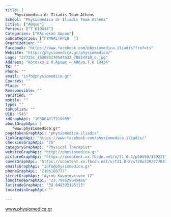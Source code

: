 ```yaml
---
title: |
    Physiomedica dr Iliadis Team Athens
School: "Physiomedica dr Iliadis Team Athens"
Cities: ["Αθήνα"]
Perioxi: ["T.K10434"]
Categories: ["Κλειστού Χώρου"]
Subcategories: ["ΓΥΜΝΑΣΤΗΡΙΟ  "]
Organization: ""
Facebook: "https://www.facebook.com/physiomedica.iliadis?fref=ts"
Website: "http://physiomedica.gr/physiomedica/"
Logo: "277251_163083170544533_78614410_o.jpg"
Address: "Κότσικα 2 Π.Άρεως – Αθήνα,T.K 10434"
TK: ""
Phone: ""
email: "info@physiomedica.gr"
Courses: ""
Place: ""
Rensponsible: ""
Verified: ""
mobile: ""
type: ""
toPublish: ""
UID: "545"
idGraphApi: "163004817219035"
aboutGraphApi: | 
   "www.physiomedica.gr"
pagetokenGraphApi: "physiomedica.iliadis"
linkGraphApi: "https://www.facebook.com/physiomedica.iliadis/"
checkinsGraphApi: "75"
categoryGraphApi: "Physical Therapist"
websiteGraphApi: "http://physiomedica.gr"
pictureGraphApi: "https://scontent.xx.fbcdn.net/v/t1.0-1/p50x50/18922173_720482631471248_6717288360083509737_n.jpg?oh=3bd3c250b76468dbc6fb5b98e725d5cb&amp;oe=5B029F25"
coverGraphApi: "https://scontent.xx.fbcdn.net/v/t31.0-8/s720x720/27788704_852506564935520_2616049889395448068_o.jpg?oh=7a751b4a3c6224dd8a9d4ab2d527df97&amp;oe=5B0B37DF"
emailsGraphApi: "info@physiomedica.gr"
phoneGraphApi: "2106180777"
streetGraphApi: "Αγιου Κωνσταντινου 12"
longitudeGraphApi: "23.798629045486"
latitudeGraphApi: "38.049392185115"
locatedinGraphApi: ""

---
```


www.physiomedica.gr

